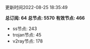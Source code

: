 更新时间2022-08-25 18:35:49

**总订阅: 64**
**总节点: 5570**
**有效节点: 466**
- ss节点: 243
- trojan节点: 45
- v2ray节点: 178
